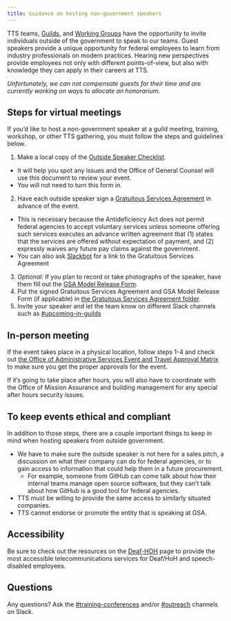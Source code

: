 ```yaml
---
title: Guidance on hosting non-government speakers
---
```


TTS teams, [Guilds]({{site.baseurl}}/working-groups-and-guilds-101/#existing-guilds), and [Working Groups]({{site.baseurl}}/working-groups-and-guilds-101/#existing-wgs) have the opportunity to invite individuals outside of the government to speak to our teams. Guest speakers provide a unique opportunity for federal employees to learn from industry professionals on modern practices. Hearing new perspectives provide employees not only with different points-of-view, but also with knowledge they can apply in their careers at TTS.

_Unfortunately, we can not compensate guests for their time and are currently working on ways to allocate an honorarium._

## Steps for virtual meetings

If you’d like to host a non-government speaker at a guild meeting, training, workshop, or other TTS gathering, you must follow the steps and guidelines below.

1. Make a local copy of the [Outside Speaker Checklist](https://docs.google.com/document/d/1F2IEMaPgfWZY2_RvSkILNnjulY8d3XDeJagAqSkFNvo/edit?usp=sharing).

- It will help you spot any issues and the Office of General Counsel will use this document to review your event.
- You will not need to turn this form in.

2. Have each outside speaker sign a [Gratuitous Services Agreement](https://docs.google.com/document/d/11xLRGV2mka51PnuaCLMm75lVEq1uV7N0Fn19Lyw832o/edit?usp=sharing) in advance of the event.

- This is necessary because the Antideficiency Act does not permit federal agencies to accept voluntary services unless someone offering such services executes an advance written agreement that (1) states that the services are offered without expectation of payment, and (2) expressly waives any future pay claims against the government.
- You can also ask [Slackbot](https://get.slack.help/hc/en-us/articles/202026038-Slackbot-your-assistant-notepad-programmable-bot) for a link to the Gratuitous Services Agreement

3. _Optional:_ If you plan to record or take photographs of the speaker, have them fill out the [GSA Model Release Form](https://insite.gsa.gov/portal/getMediaData?mediaId=702794).
4. Put the signed Gratuitous Services Agreement and GSA Model Release Form (if applicable) in [the Gratuitous Services Agreement folder](https://drive.google.com/drive/folders/1UOKVVZGdI7IlAxrqcq48-HQQr8f5U6N7).
5. Invite your speaker and let the team know on different Slack channels such as [#upcoming-in-guilds](https://gsa-tts.slack.com/messages/upcoming-in-guilds/)

## In-person meeting

If the event takes place in a physical location, follow steps 1-4 and check out [the Office of Administrative Services Event and Travel Approval Matrix](https://insite.gsa.gov/topics/travel-and-events/reservations-and-travel-information/event-management-conference-attendance-information?term=OAS%20Event%20and%20Travel%20Approval%20Matrix) to make sure you get the proper approvals for the event.

If it’s going to take place after hours, you will also have to coordinate with the Office of Mission Assurance and building management for any special after hours security issues.

## To keep events ethical and compliant

In addition to those steps, there are a couple important things to keep in mind when hosting speakers from outside government.

- We have to make sure the outside speaker is not here for a sales pitch, a discussion on what their company can do for federal agencies, or to gain access to information that could help them in a future procurement.
  - For example, someone from GitHub can come talk about how their internal teams manage open source software, but they can’t talk about how GitHub is a good tool for federal agencies.
- TTS must be willing to provide the same access to similarly situated companies.
- TTS cannot endorse or promote the entity that is speaking at GSA.

## Accessibility

Be sure to check out the resources on the [Deaf-HOH]({{site.baseurl}}/deaf-hoh/) page to provide the most accessible telecommunications services for Deaf/HoH and speech-disabled employees.

## Questions

Any questions? Ask the [#training-conferences](https://gsa-tts.slack.com/messages/training-conferences/) and/or [#outreach](https://gsa-tts.slack.com/messages/outreach/) channels on Slack.
